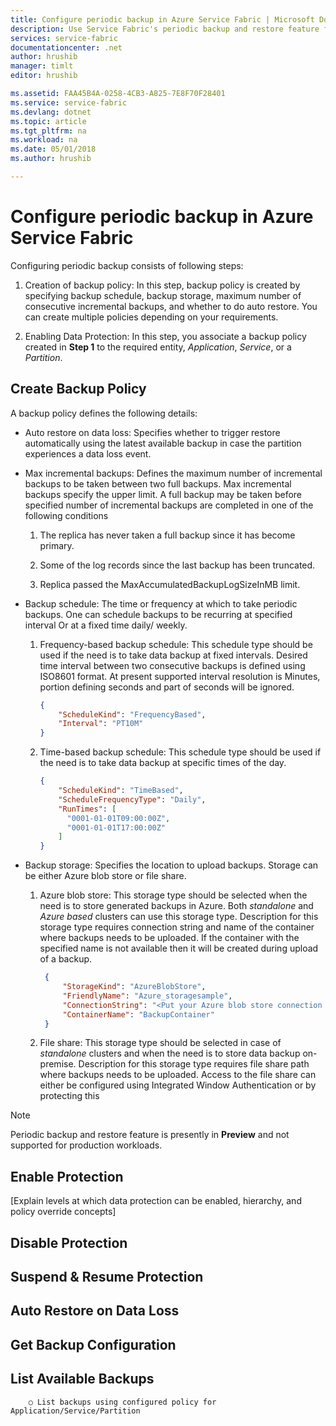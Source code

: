 ```yaml
---
title: Configure periodic backup in Azure Service Fabric | Microsoft Docs
description: Use Service Fabric's periodic backup and restore feature for protecting your applications from Data Loss.
services: service-fabric
documentationcenter: .net
author: hrushib
manager: timlt
editor: hrushib

ms.assetid: FAA45B4A-0258-4CB3-A825-7E8F70F28401
ms.service: service-fabric
ms.devlang: dotnet
ms.topic: article
ms.tgt_pltfrm: na
ms.workload: na
ms.date: 05/01/2018
ms.author: hrushib

---
```

# Configure periodic backup in Azure Service Fabric

Configuring periodic backup consists of following steps:

1. Creation of backup policy: In this step, backup policy is created by specifying backup schedule, backup storage, maximum number of consecutive incremental backups, and whether to do auto restore. You can create multiple policies depending on your requirements.

2. Enabling Data Protection: In this step, you associate a backup policy created in **Step 1** to the required entity, _Application_, _Service_, or a _Partition_.
	
## Create Backup Policy

A backup policy defines the following details:

* Auto restore on data loss: Specifies whether to trigger restore automatically using the latest available backup in case the partition experiences a data loss event.

* Max incremental backups: Defines the maximum number of incremental backups to be taken between two full backups. Max incremental backups specify the upper limit. A full backup may be taken before specified number of incremental backups are completed in one of the following conditions

    1. The replica has never taken a full backup since it has become primary.

    2. Some of the log records since the last backup has been truncated.

    3. Replica passed the MaxAccumulatedBackupLogSizeInMB limit.

* Backup schedule: The time or frequency at which to take periodic backups. One can schedule backups to be recurring at specified interval Or at a fixed time daily/ weekly.

    1. Frequency-based backup schedule: This schedule type should be used if the need is to take data backup at fixed intervals. Desired time interval between two consecutive backups is defined using ISO8601 format. At present supported interval resolution is Minutes, portion defining seconds and part of seconds will be ignored.
        ```json
        {
            "ScheduleKind": "FrequencyBased",
            "Interval": "PT10M"
        }
        ```

    2. Time-based backup schedule: This schedule type should be used if the need is to take data backup at specific times of the day.
        ```json
        {
            "ScheduleKind": "TimeBased",
            "ScheduleFrequencyType": "Daily",
            "RunTimes": [
              "0001-01-01T09:00:00Z",
              "0001-01-01T17:00:00Z"
            ]
        }
        ```

* Backup storage: Specifies the location to upload backups. Storage can be either Azure blob store or file share.
    1. Azure blob store: This storage type should be selected when the need is to store generated backups in Azure. Both _standalone_ and _Azure based_ clusters can use this storage type. Description for this storage type requires connection string and name of the container where backups needs to be uploaded. If the container with the specified name is not available then it will be created during upload of a backup.
       ```json
        {
            "StorageKind": "AzureBlobStore",
            "FriendlyName": "Azure_storagesample",
            "ConnectionString": "<Put your Azure blob store connection string here>",
            "ContainerName": "BackupContainer"
        }
        ```

    2. File share: This storage type should be selected in case of _standalone_ clusters and when the need is to store data backup on-premise. Description for this storage type requires file share path where backups needs to be uploaded. Access to the file share can either be configured using Integrated Window Authentication or by protecting this 

> [!NOTE]
> Periodic backup and restore feature is presently in **Preview** and not supported for production workloads. 
>

## Enable Protection
[Explain levels at which data protection can be enabled, hierarchy, and policy override concepts]


## Disable Protection
## Suspend & Resume Protection
## Auto Restore on Data Loss
## Get Backup Configuration
## List Available Backups 
		○ List backups using configured policy for Application/Service/Partition



